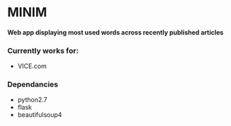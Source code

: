 # MINIM

#### Web app displaying most used words across recently published articles

### Currently works for:
* VICE.com

### Dependancies
* python2.7
* flask
* beautifulsoup4